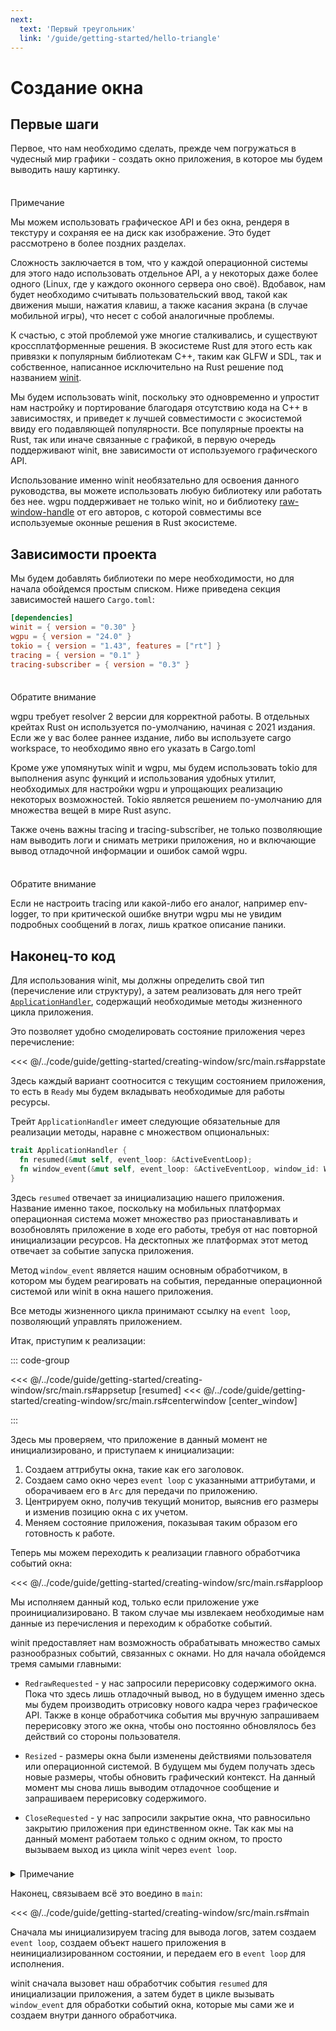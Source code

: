 ```yaml
---
next:
  text: 'Первый треугольник'
  link: '/guide/getting-started/hello-triangle'
---
```


# Создание окна

## Первые шаги

Первое, что нам необходимо сделать, прежде чем погружаться в чудесный мир графики - создать окно приложения, в которое
мы будем выводить нашу картинку.

<div class="info custom-block" style="padding-top: 8px">
<p class="custom-block-title">Примечание</p>
<p>
Мы можем использовать графическое API и без окна, рендеря в текстуру и сохраняя ее на диск как изображение. Это будет 
рассмотрено в более поздних разделах.
</p>
</div>

Сложность заключается в том, что у каждой операционной системы для этого надо использовать отдельное API, а у некоторых
даже более одного (Linux, где у каждого оконного сервера оно своё). Вдобавок, нам будет необходимо считывать
пользовательский ввод, такой как движения мыши, нажатия клавиш, а также касания экрана (в случае мобильной игры), что
несет с собой аналогичные проблемы.

К счастью, с этой проблемой уже многие сталкивались, и существуют кроссплатформенные решения. В экосистеме Rust для
этого есть как привязки к популярным библиотекам C++, таким как GLFW и SDL, так и собственное, написанное исключительно
на Rust решение под названием [winit](https://crates.io/crates/winit).

Мы будем использовать winit, поскольку это одновременно и упростит нам настройку и портирование благодаря отсутствию
кода на C++ в зависимостях, и приведет к лучшей совместимости с экосистемой ввиду его подавляющей популярности. Все
популярные проекты на Rust, так или иначе связанные с графикой, в первую очередь поддерживают winit, вне зависимости от
используемого графического API.

Использование именно winit необязательно для освоения данного руководства, вы можете использовать любую библиотеку или
работать без нее. wgpu поддерживает не только winit, но и библиотеку
[raw-window-handle](https://github.com/rust-windowing/raw-window-handle) от его авторов, с которой совместимы все
используемые оконные решения в Rust экосистеме.

## Зависимости проекта

Мы будем добавлять библиотеки по мере необходимости, но для начала обойдемся простым списком. Ниже приведена секция
зависимостей нашего `Cargo.toml`:

```toml [Cargo.toml]
[dependencies]
winit = { version = "0.30" }
wgpu = { version = "24.0" }
tokio = { version = "1.43", features = ["rt"] }
tracing = { version = "0.1" }
tracing-subscriber = { version = "0.3" }
```

<div class="warning custom-block" style="padding-top: 8px">
<p class="custom-block-title">Обратите внимание</p>
<p>
wgpu требует resolver 2 версии для корректной работы. В отдельных крейтах Rust он используется по-умолчанию, начиная с 
2021 издания. Если же у вас более раннее издание, либо вы используете cargo workspace, то необходимо явно его указать
в Cargo.toml
</p>
</div>

Кроме уже упомянутых winit и wgpu, мы будем использовать tokio для выполнения async функций и использования удобных
утилит, необходимых для настройки wgpu и упрощающих реализацию некоторых возможностей. Tokio является решением
по-умолчанию для множества вещей в мире Rust async.

Также очень важны tracing и tracing-subscriber, не только позволяющие нам выводить логи и снимать метрики приложения,
но и включающие вывод отладочной информации и ошибок самой wgpu.

<div class="warning custom-block" style="padding-top: 8px">
<p class="custom-block-title">Обратите внимание</p>
<p>
Если не настроить tracing или какой-либо его аналог, например env-logger, то при критической ошибке внутри wgpu мы не 
увидим подробных сообщений в логах, лишь краткое описание паники.
</p>
</div>

## Наконец-то код

Для использования winit, мы должны определить свой тип (перечисление или структуру), а затем реализовать для него трейт
[`ApplicationHandler`](https://docs.rs/winit/latest/winit/application/trait.ApplicationHandler.html), содержащий 
необходимые методы жизненного цикла приложения.

Это позволяет удобно смоделировать состояние приложения через перечисление:

<<< @/../code/guide/getting-started/creating-window/src/main.rs#appstate

Здесь каждый вариант соотносится с текущим состоянием приложения, то есть в `Ready` мы будем вкладывать необходимые для 
работы ресурсы.

Трейт `ApplicationHandler` имеет следующие обязательные для реализации методы, наравне с множеством опциональных:

```rust 
trait ApplicationHandler {
  fn resumed(&mut self, event_loop: &ActiveEventLoop);
  fn window_event(&mut self, event_loop: &ActiveEventLoop, window_id: WindowId, event: WindowEvent);
}
```

Здесь `resumed` отвечает за инициализацию нашего приложения. Название именно такое, поскольку на мобильных платформах
операционная система может множество раз приостанавливать и возобновлять приложение в ходе его работы, требуя от нас 
повторной инициализации ресурсов. На десктопных же платформах этот метод отвечает за событие запуска приложения.

Метод `window_event` является нашим основным обработчиком, в котором мы будем реагировать на события, переданные 
операционной системой или winit в окна нашего приложения.

Все методы жизненного цикла принимают ссылку на `event loop`, позволяющий управлять приложением.

Итак, приступим к реализации:

::: code-group

<<< @/../code/guide/getting-started/creating-window/src/main.rs#appsetup [resumed]
<<< @/../code/guide/getting-started/creating-window/src/main.rs#centerwindow [center_window]

:::

Здесь мы проверяем, что приложение в данный момент не инициализировано, и приступаем к инициализации:

1. Создаем аттрибуты окна, такие как его заголовок.
2. Создаем само окно через `event loop` с указанными аттрибутами, и оборачиваем его в `Arc` для передачи по приложению.
3. Центрируем окно, получив текущий монитор, выяснив его размеры и изменив позицию окна с их учетом.
4. Меняем состояние приложения, показывая таким образом его готовность к работе.

Теперь мы можем переходить к реализации главного обработчика событий окна:

<<< @/../code/guide/getting-started/creating-window/src/main.rs#apploop

Мы исполняем данный код, только если приложение уже проинициализировано. В таком случае мы извлекаем необходимые нам
данные из перечисления и переходим к обработке событий.

winit предоставляет нам возможность обрабатывать множество самых разнообразных событий, связанных с окнами. Но для 
начала обойдемся тремя самыми главными:

* `RedrawRequested` - у нас запросили перерисовку содержимого окна. Пока что здесь лишь отладочный вывод, но в будущем
  именно здесь мы будем производить отрисовку нового кадра через графическое API. Также в конце обработчика события мы
  вручную запрашиваем перерисовку этого же окна, чтобы оно постоянно обновлялось без действий со стороны пользователя.

* `Resized` - размеры окна были изменены действиями пользователя или операционной системой. В будущем мы будем получать
  здесь новые размеры, чтобы обновить графический контекст. На данный момент мы снова лишь выводим отладочное сообщение
  и запрашиваем перерисовку содержимого.

* `CloseRequested` - у нас запросили закрытие окна, что равносильно закрытию приложения при единственном окне. Так как
  мы на данный момент работаем только с одним окном, то просто вызываем выход из цикла winit через `event loop`.

<details class="details custom-block" style="padding-top: 8px">
<summary>Примечание</summary>
Рекомендуется в будущем ознакомиться как с другими событиями окна, так и с другими возможными методами обработки событий
жизненного цикла приложения. Там есть множество удобных и важных вещей, например обработка предупреждений от
операционной системы о слишком большой потреблении оперативной памяти, что критически важно делать на мобильных
устройствах во избежание принудительного закрытия приложения.
</details>

Наконец, связываем всё это воедино в `main`:

<<< @/../code/guide/getting-started/creating-window/src/main.rs#main

Сначала мы инициализируем tracing для вывода логов, затем создаем `event loop`, создаем объект нашего приложения в 
неинициализированном состоянии, и передаем его в `event loop` для исполнения.

winit сначала вызовет наш обработчик события `resumed` для инициализации приложения, а затем будет в цикле вызывать 
`window_event` для обработки событий окна, которые мы сами же и создаем внутри данного обработчика.

